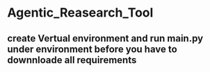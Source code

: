 # Agentic_Reasearch_Tool
## create Vertual environment and run main.py under environment before you have to downnloade all requirements
